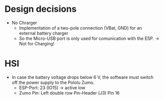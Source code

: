 # Design decisions
* No Chrarger
    * Implementation of a two-pole connection (VBat, GND) for an external battery charger
    * So the Micro-USB port is only used for comunication with the ESP. -> Not for Charging!


# HSI
* In case the battery voltage drops below 6 V, the software must switch off the power supply to the Pololu Zumo.
    * ESP-Port: 23 (IO15) -> active low
    * Zumo Pin: Left double row Pin-Header (J3) Pin 16